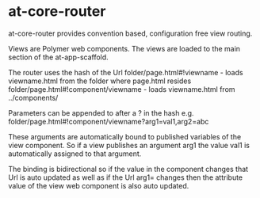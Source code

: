 at-core-router
==============
at-core-router provides convention based, configuration free view routing.

Views are Polymer web components. The views are loaded to the main section of the at-app-scaffold. 

The router uses the hash of the Url 
folder/page.html#!viewname            - loads viewname.html from the folder where page.html resides
folder/page.html#!component/viewname  - loads viewname.html from ../components/

Parameters can be appended to after a ? in the hash e.g. 
folder/page.html#!component/viewname?arg1=val1,arg2=abc

These arguments are automatically bound to published variables of the view component. 
So if a view publishes an argument arg1 the value val1 is automatically assigned to that argument.

The binding is bidirectional so if the value in the component changes that Url is auto updated as well as if the Url arg1= changes then the attribute value of the view web component is also auto updated.

